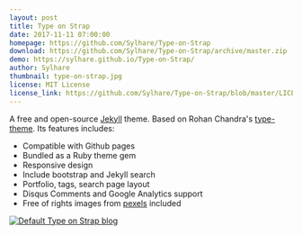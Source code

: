 ```yaml
---
layout: post
title: Type on Strap
date: 2017-11-11 07:00:00
homepage: https://github.com/Sylhare/Type-on-Strap
download: https://github.com/Sylhare/Type-on-Strap/archive/master.zip
demo: https://sylhare.github.io/Type-on-Strap/
author: Sylhare
thumbnail: type-on-strap.jpg
license: MIT License
license_link: https://github.com/Sylhare/Type-on-Strap/blob/master/LICENSE
---
```


A free and open-source [Jekyll](https://jekyllrb.com) theme. Based on Rohan Chandra's [type-theme](https://github.com/rohanchandra/type-theme). Its features includes:

- Compatible with Github pages
- Bundled as a Ruby theme gem
- Responsive design
- Include bootstrap and Jekyll search
- Portfolio, tags, search page layout
- Disqus Comments and Google Analytics support
- Free of rights images from [pexels](https://www.pexels.com/) included

[![Default Type on Strap blog][2]][1]

[1]: https://sylhare.github.io/Type-on-Strap/
[2]: https://raw.githubusercontent.com/Sylhare/Type-on-Strap/dev/screenshot.png
